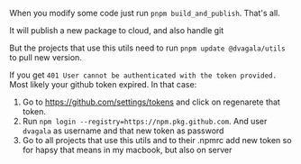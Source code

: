 When you modify some code just run `pnpm build_and_publish`. That's all.

It will publish a new package to cloud, and also handle git

But the projects that use this utils need to run `pnpm update @dvagala/utils` to pull new version.

If you get `401 User cannot be authenticated with the token provided.` Most likely your github token expired. In that case:

1. Go to https://github.com/settings/tokens and click on regenarete that token.
2. Run `npm login --registry=https://npm.pkg.github.com`. And user `dvagala` as username and that new token as password
3. Go to all projects that use this utils and to their .npmrc add new token
   so for hapsy that means in my macbook, but also on server
